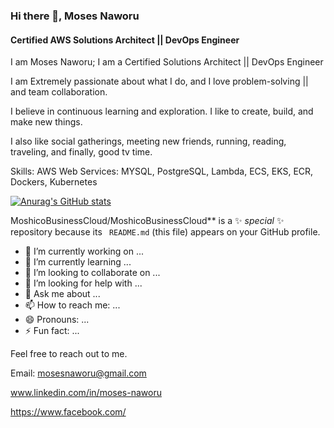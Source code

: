 ### Hi there 👋, Moses Naworu
#### Certified AWS Solutions Architect || DevOps Engineer

I am Moses Naworu; I am a Certified Solutions Architect || DevOps Engineer

I am Extremely passionate about what I do, and I love problem-solving || and team collaboration.

I believe in continuous learning and exploration. I like to create, build, and make new things.

I also like social gatherings, meeting new friends, running, reading, traveling, and finally, good tv time.

Skills: AWS Web Services: MYSQL, PostgreSQL, Lambda, ECS, EKS, ECR, Dockers, Kubernetes

[![Anurag's GitHub stats](https://github-readme-stats.vercel.app/api?username=MoshicoBusinessCloud)](https://github.com/anuraghazra/github-readme-stats)

MoshicoBusinessCloud/MoshicoBusinessCloud** is a ✨ _special_ ✨ repository because its `
README.md` (this file) appears on your GitHub profile.

- 🔭 I’m currently working on ...
- 🌱 I’m currently learning ...
- 👯 I’m looking to collaborate on ...
- 🤔 I’m looking for help with ...
- 💬 Ask me about ...
- 📫 How to reach me: ...
- 😄 Pronouns: ...
- ⚡ Fun fact: ...

Feel free to reach out to me.

Email: mosesnaworu@gmail.com

www.linkedin.com/in/moses-naworu

https://www.facebook.com/
